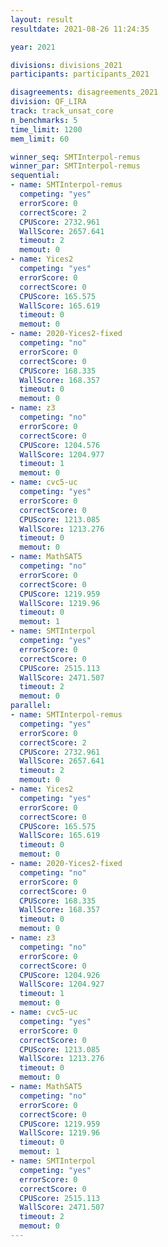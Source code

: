 ```yaml
---
layout: result
resultdate: 2021-08-26 11:24:35

year: 2021

divisions: divisions_2021
participants: participants_2021

disagreements: disagreements_2021
division: QF_LIRA
track: track_unsat_core
n_benchmarks: 5
time_limit: 1200
mem_limit: 60

winner_seq: SMTInterpol-remus
winner_par: SMTInterpol-remus
sequential:
- name: SMTInterpol-remus
  competing: "yes"
  errorScore: 0
  correctScore: 2
  CPUScore: 2732.961
  WallScore: 2657.641
  timeout: 2
  memout: 0
- name: Yices2
  competing: "yes"
  errorScore: 0
  correctScore: 0
  CPUScore: 165.575
  WallScore: 165.619
  timeout: 0
  memout: 0
- name: 2020-Yices2-fixed
  competing: "no"
  errorScore: 0
  correctScore: 0
  CPUScore: 168.335
  WallScore: 168.357
  timeout: 0
  memout: 0
- name: z3
  competing: "no"
  errorScore: 0
  correctScore: 0
  CPUScore: 1204.576
  WallScore: 1204.977
  timeout: 1
  memout: 0
- name: cvc5-uc
  competing: "yes"
  errorScore: 0
  correctScore: 0
  CPUScore: 1213.085
  WallScore: 1213.276
  timeout: 0
  memout: 0
- name: MathSAT5
  competing: "no"
  errorScore: 0
  correctScore: 0
  CPUScore: 1219.959
  WallScore: 1219.96
  timeout: 0
  memout: 1
- name: SMTInterpol
  competing: "yes"
  errorScore: 0
  correctScore: 0
  CPUScore: 2515.113
  WallScore: 2471.507
  timeout: 2
  memout: 0
parallel:
- name: SMTInterpol-remus
  competing: "yes"
  errorScore: 0
  correctScore: 2
  CPUScore: 2732.961
  WallScore: 2657.641
  timeout: 2
  memout: 0
- name: Yices2
  competing: "yes"
  errorScore: 0
  correctScore: 0
  CPUScore: 165.575
  WallScore: 165.619
  timeout: 0
  memout: 0
- name: 2020-Yices2-fixed
  competing: "no"
  errorScore: 0
  correctScore: 0
  CPUScore: 168.335
  WallScore: 168.357
  timeout: 0
  memout: 0
- name: z3
  competing: "no"
  errorScore: 0
  correctScore: 0
  CPUScore: 1204.926
  WallScore: 1204.927
  timeout: 1
  memout: 0
- name: cvc5-uc
  competing: "yes"
  errorScore: 0
  correctScore: 0
  CPUScore: 1213.085
  WallScore: 1213.276
  timeout: 0
  memout: 0
- name: MathSAT5
  competing: "no"
  errorScore: 0
  correctScore: 0
  CPUScore: 1219.959
  WallScore: 1219.96
  timeout: 0
  memout: 1
- name: SMTInterpol
  competing: "yes"
  errorScore: 0
  correctScore: 0
  CPUScore: 2515.113
  WallScore: 2471.507
  timeout: 2
  memout: 0
---
```

